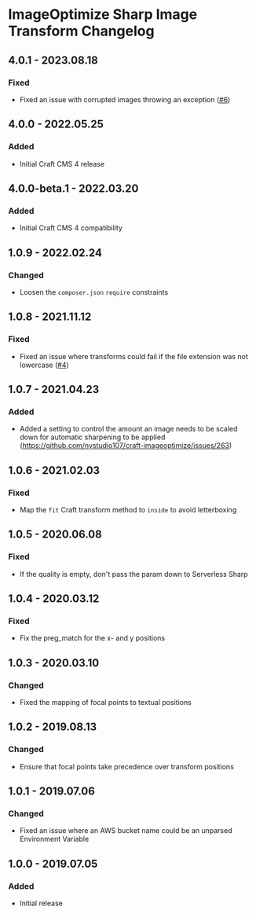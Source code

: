 # ImageOptimize Sharp Image Transform Changelog

## 4.0.1 - 2023.08.18
### Fixed
* Fixed an issue with corrupted images throwing an exception ([#6](https://github.com/nystudio107/craft-imageoptimize-sharp/issues/6))

## 4.0.0 - 2022.05.25
### Added
* Initial Craft CMS 4 release

## 4.0.0-beta.1 - 2022.03.20

### Added

* Initial Craft CMS 4 compatibility

## 1.0.9 - 2022.02.24

### Changed

* Loosen the `composer.json` `require` constraints

## 1.0.8 - 2021.11.12
### Fixed
* Fixed an issue where transforms could fail if the file extension was not lowercase ([#4](https://github.com/nystudio107/craft-imageoptimize-sharp/issues/4))

## 1.0.7 - 2021.04.23
### Added
* Added a setting to control the amount an image needs to be scaled down for automatic sharpening to be applied (https://github.com/nystudio107/craft-imageoptimize/issues/263)

## 1.0.6 - 2021.02.03
### Fixed
* Map the `fit` Craft transform method to `inside` to avoid letterboxing

## 1.0.5 - 2020.06.08
### Fixed
* If the quality is empty, don't pass the param down to Serverless Sharp

## 1.0.4 - 2020.03.12
### Fixed
* Fix the preg_match for the x- and y positions

## 1.0.3 - 2020.03.10
### Changed
* Fixed the mapping of focal points to textual positions

## 1.0.2 - 2019.08.13
### Changed
* Ensure that focal points take precedence over transform positions

## 1.0.1 - 2019.07.06
### Changed
* Fixed an issue where an AWS bucket name could be an unparsed Environment Variable

## 1.0.0 - 2019.07.05
### Added
- Initial release
